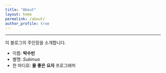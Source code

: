```yaml
---
title: "About"
layout: home
permalink: /about/
author_profile: true
---
```


---
이 블로그의 주인장을 소개합니다.
- 이름: **박수빈**
- 별명: _Subinua_
- 한 마디로: **물** **좋은** **요자** 프로그래머
